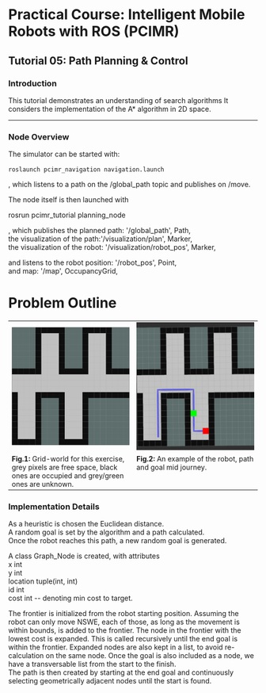 # Practical Course: Intelligent Mobile Robots with ROS (PCIMR)

## Tutorial 05: Path Planning & Control

### Introduction

This tutorial demonstrates an understanding of search algorithms
It considers the implementation of the A* algorithm in 2D space.


---
### Node Overview

The simulator can be started with:

    roslaunch pcimr_navigation navigation.launch

, which listens to a path on the /global_path topic and publishes on /move.

The node itself is then launched with

  rosrun pcimr_tutorial planning_node

, which publishes the planned path: '/global_path', Path,  
      the visualization of the path:'/visualization/plan', Marker,  
      the visualization of the robot: '/visualization/robot_pos', Marker,  

  and listens to the robot position: '/robot_pos', Point,  
                          and map: '/map', OccupancyGrid,  

# Problem Outline

<table style="margin-left: auto; margin-right: auto; table-layout: fixed; width: 100%">
  <tr>
    <td style="width: 48%; height: 50%"> <img src="resources/imgs/map_grid_unknown.png"></td>
    <td style="width: 48%; height: 50%"> <img src="resources/imgs/path.png"></td>
  </tr>
  <tr>
    <td style="width: 48%;" valign="top"> <b>Fig.1:</b> Grid-world for this exercise, grey pixels are free space, black ones are occupied and grey/green ones are unknown.
    </td>
    <td style="width: 48%;" valign="top"> <b>Fig.2:</b> An example of the robot, path and goal mid journey.
    </td>
  </tr>
</table>


### Implementation Details

As a heuristic is chosen the Euclidean distance.  
A random goal is set by the algorithm and a path calculated.  
Once the robot reaches this path, a new random goal is generated.  

A class Graph_Node is created, with attributes  
  x int  
  y int  
  location tuple(int, int)  
  id int  
  cost  int -- denoting min cost to target.  

The frontier is initialized from the robot starting position.
Assuming the robot can only move NSWE, each of those, as long as the movement is
within bounds, is added to the frontier. The node in the frontier with the lowest cost is expanded.
This is called recursively until the end goal is within the frontier.
Expanded nodes are also kept in a list, to avoid re-calculation on the same node.
Once the goal is also included as a node, we have a transversable list from the start to the finish.  
The path is then created by starting at the end goal and continuously selecting geometrically adjacent nodes
until the start is found.
